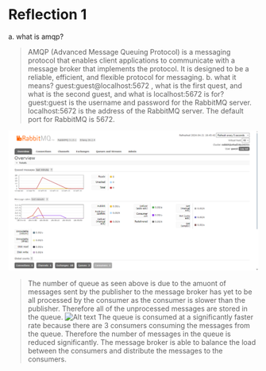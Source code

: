 # Reflection 1
a. what is amqp?
> AMQP (Advanced Message Queuing Protocol) is a messaging protocol that enables client applications to communicate with a message broker that implements the protocol. It is designed to be a reliable, efficient, and flexible protocol for messaging.
b. what it means? guest:guest@localhost:5672 , what is the first quest, and what is
the second guest, and what is localhost:5672 is for?
> guest:guest is the username and password for the RabbitMQ server. localhost:5672 is the address of the RabbitMQ server. The default port for RabbitMQ is 5672.

![Alt text](queue.png)
> The number of queue as seen above is due to the amuont of messages sent by the publisher to the message broker has yet to be all processed by the consumer as the consumer is slower than the publisher. Therefore all of the unprocessed messages are stored in the queue.
![Alt text](image.png)
> The queue is consumed at a significantly faster rate because there are 3 consumers consuming the messages from the queue. Therefore the number of messages in the queue is reduced significantly. The message broker is able to balance the load between the consumers and distribute the messages to the consumers.